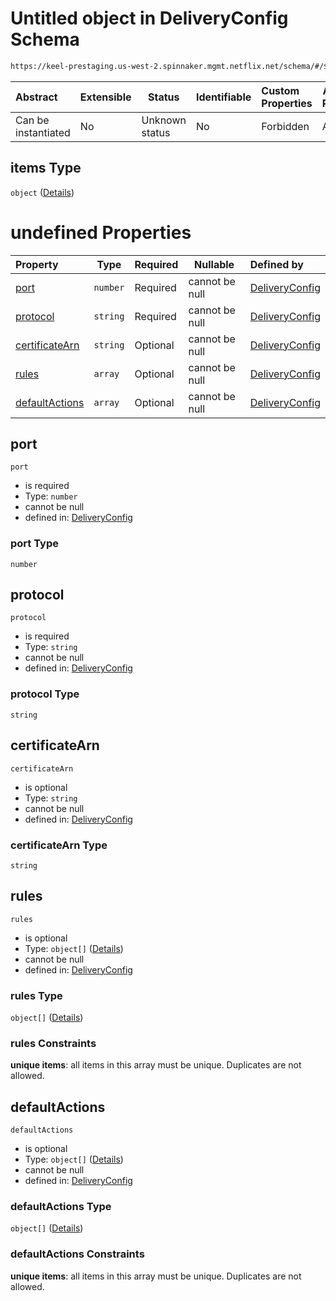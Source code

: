 # Untitled object in DeliveryConfig Schema

```txt
https://keel-prestaging.us-west-2.spinnaker.mgmt.netflix.net/schema/#/$defs/ApplicationLoadBalancerSpec/properties/listeners/items
```




| Abstract            | Extensible | Status         | Identifiable | Custom Properties | Additional Properties | Access Restrictions | Defined In                                                    |
| :------------------ | ---------- | -------------- | ------------ | :---------------- | --------------------- | ------------------- | ------------------------------------------------------------- |
| Can be instantiated | No         | Unknown status | No           | Forbidden         | Allowed               | none                | [keel.schema.json\*](keel.schema.json "open original schema") |

## items Type

`object` ([Details](keel-defs-listener.md))

# undefined Properties

| Property                          | Type     | Required | Nullable       | Defined by                                                                                                                                                                              |
| :-------------------------------- | -------- | -------- | -------------- | :-------------------------------------------------------------------------------------------------------------------------------------------------------------------------------------- |
| [port](#port)                     | `number` | Required | cannot be null | [DeliveryConfig](keel-defs-listener-properties-port.md "https&#x3A;//keel-prestaging.us-west-2.spinnaker.mgmt.netflix.net/schema/#/$defs/Listener/properties/port")                     |
| [protocol](#protocol)             | `string` | Required | cannot be null | [DeliveryConfig](keel-defs-listener-properties-protocol.md "https&#x3A;//keel-prestaging.us-west-2.spinnaker.mgmt.netflix.net/schema/#/$defs/Listener/properties/protocol")             |
| [certificateArn](#certificateArn) | `string` | Optional | cannot be null | [DeliveryConfig](keel-defs-listener-properties-certificatearn.md "https&#x3A;//keel-prestaging.us-west-2.spinnaker.mgmt.netflix.net/schema/#/$defs/Listener/properties/certificateArn") |
| [rules](#rules)                   | `array`  | Optional | cannot be null | [DeliveryConfig](keel-defs-listener-properties-rules.md "https&#x3A;//keel-prestaging.us-west-2.spinnaker.mgmt.netflix.net/schema/#/$defs/Listener/properties/rules")                   |
| [defaultActions](#defaultActions) | `array`  | Optional | cannot be null | [DeliveryConfig](keel-defs-listener-properties-defaultactions.md "https&#x3A;//keel-prestaging.us-west-2.spinnaker.mgmt.netflix.net/schema/#/$defs/Listener/properties/defaultActions") |

## port




`port`

-   is required
-   Type: `number`
-   cannot be null
-   defined in: [DeliveryConfig](keel-defs-listener-properties-port.md "https&#x3A;//keel-prestaging.us-west-2.spinnaker.mgmt.netflix.net/schema/#/$defs/Listener/properties/port")

### port Type

`number`

## protocol




`protocol`

-   is required
-   Type: `string`
-   cannot be null
-   defined in: [DeliveryConfig](keel-defs-listener-properties-protocol.md "https&#x3A;//keel-prestaging.us-west-2.spinnaker.mgmt.netflix.net/schema/#/$defs/Listener/properties/protocol")

### protocol Type

`string`

## certificateArn




`certificateArn`

-   is optional
-   Type: `string`
-   cannot be null
-   defined in: [DeliveryConfig](keel-defs-listener-properties-certificatearn.md "https&#x3A;//keel-prestaging.us-west-2.spinnaker.mgmt.netflix.net/schema/#/$defs/Listener/properties/certificateArn")

### certificateArn Type

`string`

## rules




`rules`

-   is optional
-   Type: `object[]` ([Details](keel-defs-rule.md))
-   cannot be null
-   defined in: [DeliveryConfig](keel-defs-listener-properties-rules.md "https&#x3A;//keel-prestaging.us-west-2.spinnaker.mgmt.netflix.net/schema/#/$defs/Listener/properties/rules")

### rules Type

`object[]` ([Details](keel-defs-rule.md))

### rules Constraints

**unique items**: all items in this array must be unique. Duplicates are not allowed.

## defaultActions




`defaultActions`

-   is optional
-   Type: `object[]` ([Details](keel-defs-action.md))
-   cannot be null
-   defined in: [DeliveryConfig](keel-defs-listener-properties-defaultactions.md "https&#x3A;//keel-prestaging.us-west-2.spinnaker.mgmt.netflix.net/schema/#/$defs/Listener/properties/defaultActions")

### defaultActions Type

`object[]` ([Details](keel-defs-action.md))

### defaultActions Constraints

**unique items**: all items in this array must be unique. Duplicates are not allowed.
